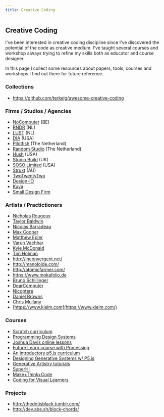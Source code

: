 ```yaml
---
title: Creative Coding
---
```


## Creative Coding

I've been interested in creative coding discipline since I've discovered the potential of the code as creative medium. I've taught several courses and workshop always trying to refine my skills both as educator and course designer.

In this page I collect some resources about papers, tools, courses and workshops I find out there for future reference.

### Collections

- https://github.com/terkelg/awesome-creative-coding

### Firms / Studios / Agencies

- [NoComputer](http://nocomputer.be/) (BE)
- [RNDR](https://rndr.studio/) (NL)
- [LUST](https://lust.nl) (NL)
- [DIA](http://dia.tv/) (USA)
- [Pilotfish](http://www.pilotfish.eu/) (The Netherland)
- [Random Studio](http://random.studio/) (The Netherland)
- [Hush](https://heyhush.com/) (USA)
- [Studio.Build](https://studio.build/) (UK)
- [SOSO Limited](https://www.sosolimited.com/) (USA)
- [Strukt](http://strukt.com) (AU)
- [TwoTwentyTwo](http://twotwentytwo.se/)
- [Design-IO](http://design-io.com/)
- [Kuva](https://www.kuva.io)
- [Small Design Firm](http://smalldesignfirm.com/)

### Artists / Practictioners

- [Nicholas Rougeux](https://www.c82.net/)
- [Taylor Baldwin](https://tbaldw.in/)
- [Nicolas Barradeau](http://www.barradeau.com/)
- [Max Cooper](https://maxcooper.net/)
- [Matthew Epler](http://mepler.com/)
- [Varun Vachhar](http://varun.ca/)
- [Kyle McDonald](http://kylemcdonald.net/)
- [Tim Holman](http://tholman.com/)
- http://inconvergent.net/
- http://manoloide.com/
- http://atomicfarmer.com/
- https://www.mokafolio.de
- [Bruno Schillinger](https://www.brunoschillinger.com/) 
- [DearComputer](https://dearcomputer.nl/)
- [Nicoptere](http://www.barradeau.com/)
- [Daniel Browns](http://danielbrowns.com/)
- [Chris Mullany](http://chrismullany.com)
- [https://www.kielm.com](https://www.kielm.com/)

### Courses

- [Scratch curriculum](http://scratched.gse.harvard.edu/guide/)
- [Programming Design Systems](http://printingcode.runemadsen.com/)
- [Joshua Davis online lessons](https://gumroad.com/joshuadavis)
- [Future Learn course with Processing](https://www.futurelearn.com/courses/creative-coding)
- [An introductory p5.js curriculum](https://github.com/nikfm/p5jsCurriculum)
- [Designing Generative Systems w/ P5.js](https://www.youtube.com/watch?v=rTqvf0BkTNE&list=PLyRZnpOSgMj3K8AV2I6UldnvTj6d_Zrf0)
- [Generative Artistry tutorials](https://generativeartistry.com/)
- [SuperHi](https://www.superhi.com)
- [Make+Think+Code](https://mtc.pnca.edu/)
- [Coding for Visual Learners](http://www.codingforvisuallearners.com/)

### Projects

- http://thedotisblack.tumblr.com/
- http://dev.abe.sh/block-chords/